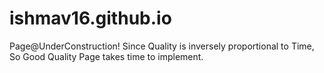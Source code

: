 # ishmav16.github.io
<My Profile Page>
Page@UnderConstruction!
Since Quality is inversely proportional to Time, So Good Quality Page takes time to implement. 
